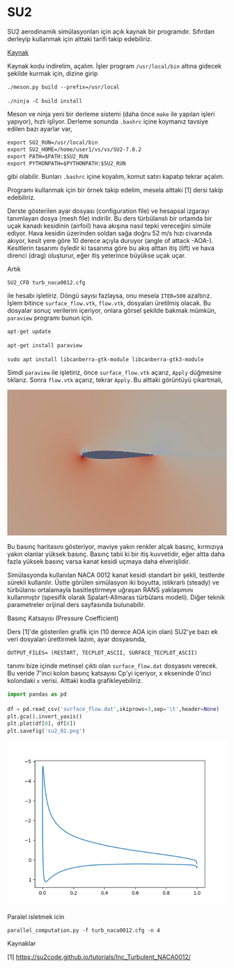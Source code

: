 # SU2

SU2 aerodinamik simülasyonları için açık kaynak bir programdır. Sıfırdan
derleyip kullanmak için alttaki tarifi takip edebiliriz.

[Kaynak](https://github.com/su2code/SU2/releases/tag/v7.0.2)

Kaynak kodu indirelim, açalım. İşler program `/usr/local/bin` altına
gidecek şekilde kurmak için, dizine girip

```
./meson.py build --prefix=/usr/local

./ninja -C build install
```

Meson ve ninja yeni bir derleme sistemi (daha önce `make` ile yapılan işleri
yapıyor), hızlı işliyor. Derleme sonunda `.bashrc` içine koymanız tavsiye
edilen bazı ayarlar var,

```
export SU2_RUN=/usr/local/bin
export SU2_HOME=/home/user1/vs/vs/SU2-7.0.2
export PATH=$PATH:$SU2_RUN
export PYTHONPATH=$PYTHONPATH:$SU2_RUN
```

gibi olabilir. Bunları `.bashrc` içine koyalım, komut satırı kapatıp
tekrar açalım.

Programı kullanmak için bir örnek takip edelim, mesela alttaki [1]
dersi takip edebiliriz.

Derste gösterilen ayar dosyası (configuration file) ve hesapsal
izgarayı tanımlayan dosya (mesh file) indirilir. Bu ders türbülanslı
bir ortamda bir uçak kanadı kesidinin (airfoil) hava akışına nasıl
tepki vereceğini simüle ediyor. Hava kesidin üzerinden soldan sağa
doğru 52 m/s hızı civarında akıyor, kesit yere göre 10 derece açıyla
duruyor (angle of attack -AOA-). Kesitlerin tasarımı öyledir ki
tasarıma göre bu akış alttan itiş (lift) ve hava direnci (drag)
oluşturur, eğer itiş yeterince büyükse uçak uçar.

Artık

```
SU2_CFD turb_naca0012.cfg
```

ile hesabı işletiriz. Döngü sayısı fazlaysa, onu mesela `ITER=500`
azaltırız. İşlem bitince `surface_flow.vtk`, `flow.vtk`, dosyaları
üretilmiş olacak.  Bu dosyalar sonuç verilerini içeriyor, onlara
görsel şekilde bakmak mümkün, `paraview` programı bunun için.

```
apt-get update

apt-get install paraview

sudo apt install libcanberra-gtk-module libcanberra-gtk3-module
```

Simdi `paraview` ile işletiriz, önce `surface_flow.vtk` açarız,
`Apply` düğmesine tıklarız.  Sonra `flow.vtk` açarız, tekrar
`Apply`. Bu alttaki görüntüyü çıkartmalı,

![](su2_01.png)

Bu basınç haritasını gösteriyor, maviye yakın renkler alçak basınç, kırmızıya
yakın olanlar yüksek basınç. Basınç tabii ki bir itiş kuvvetidir, eğer altta
daha fazla yüksek basınç varsa kanat kesidi uçmaya daha elverişlidir.

Simülasyonda kullanılan NACA 0012 kanat kesidi standart bir şekli,
testlerde sürekli kullanılır. Üstte görülen simülasyon iki boyutta,
istikrarlı (steady) ve türbülansı ortalamayla basitleştirmeye uğraşan
RANS yaklaşımını kullanmıştır (spesifik olarak Spalart-Allmaras
türbülans modeli).  Diğer teknik parametreler orijinal ders sayfasında
bulunabilir.

Basınç Katsayısı (Pressure Coefficient)

Ders [1]'de gösterilen grafik için (10 derece AOA için olan) SU2'ye
bazı ek veri dosyaları ürettirmek lazım, ayar dosyasında,

```
OUTPUT_FILES= (RESTART, TECPLOT_ASCII, SURFACE_TECPLOT_ASCII)
```

tanımı bize içinde metinsel çıktı olan `surface_flow.dat` dosyasını
verecek. Bu veride 7'inci kolon basınç katsayısı Cp'yi içeriyor, x
ekseninde 0'inci kolondaki `x` verisi. Alttaki kodla grafikleyebiliriz.

```python
import pandas as pd

df = pd.read_csv('surface_flow.dat',skiprows=3,sep='\t',header=None)
plt.gca().invert_yaxis()
plt.plot(df[0], df[6])
plt.savefig('su2_02.png')
```

![](su2_02.png)


Paralel isletmek icin

```
parallel_computation.py -f turb_naca0012.cfg -n 4
```

Kaynaklar

[1] https://su2code.github.io/tutorials/Inc_Turbulent_NACA0012/

